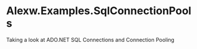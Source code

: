 # Alexw.Examples.SqlConnectionPools
Taking a look at ADO.NET SQL Connections and Connection Pooling
